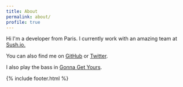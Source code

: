 ```yaml
---
title: About
permalink: about/
profile: true
---
```


Hi I'm a developer from Paris. I currently work with an amazing team at [Sush.io.](http://sush.io)

You can also find me on [GitHub](https://github.com/julienXX) or [Twitter](https://twitter.com/julienXX).

I also play the bass in [Gonna Get Yours](https://gonna-get-yours.bandcamp.com).

{% include footer.html %}
